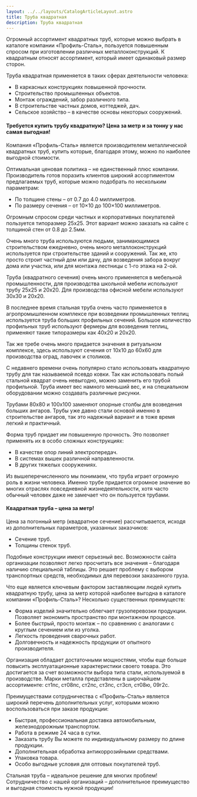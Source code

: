 ```yaml
---
layout: ../../layouts/CatalogArticleLayout.astro
title: Труба квадратная
description: Труба квадратная
---
```


Огромный ассортимент квадратных труб, которые можно выбрать в каталоге компании «Профиль-Сталь», пользуется повышенным спросом при изготовлении различных металлоконструкций. К квадратным относят ассортимент, который имеет одинаковый размер сторон.

Труба квадратная применяется в таких сферах деятельности человека:

- В каркасных конструкциях повышенной прочности.
- Строительство промышленных объектов.
- Монтаж ограждений, забор различного типа.
- В строительстве частных домов, коттеджей, дач.
- Сельское хозяйство – в качестве основы некоторых сооружений.

#### Требуется купить трубу квадратную? Цена за метр и за тонну у нас самая выгодная!

Компания «Профиль-Сталь» является производителем металлической квадратных труб, купить которые, благодаря этому, можно по наиболее выгодной стоимости.

Оптимальная ценовая политика – не единственный плюс компании. Производитель готов поразить клиентов широкий ассортиментом предлагаемых труб, которые можно подобрать по нескольким параметрам:

- По толщине стены – от 0.7 до 4.0 миллиметров.
- По размеру сечения – от 10×10 до 100×100 миллиметров.

Огромным спросом среди частных и корпоративных покупателей пользуется типоразмер 25x25. Этот вариант можно заказать на сайте с толщиной стен от 0.8 до 2.5мм.

Очень много труба используются людьми, занимающимися строительством ежедневно, очень много металлоконструкций используется при строительстве зданий и сооружений. Так же, кто просто строит частный дом или дачу, для возведения забора вокруг дома или участка, или для монтажа лестницы с 1-го этажа на 2-ой.

Труба (квадратного сечения) очень много применяется в мебельной промышленности, для производства школьной мебели используют трубу 25x25 и 20x20. Для производства офисной мебели используют 30x30 и 20x20.

В последнее время стальная труба очень часто применяется в агропромышленном комплексе при возведении промышленных теплиц используется труба больших профильных сечений. Большое количество профильных труб используют фермеры для возведения теплиц, применяют такие типоразмеры как 40x20 и 20x20.

Так же требе очень много придается значения в ритуальном комплексе, здесь используют сечения от 10x10 до 60x60 для производства оград, лавочек и столиков.

С недавнего времени очень популярно стало использовать квадратную трубу для так называемой псевдо ковки. Так как использовать полый стальной квадрат очень невыгодно, можно заменить его трубой профильной. Труба имеет вес намного меньший вес, и на специальном оборудовании можно создавать различные рисунки.

Трубами 80x80 и 100x100 заменяют опорные столбы для возведения больших ангаров. Трубы уже давно стали основой именно в строительстве ангаров, так это надежный вариант и в тоже время легкий и практичный.

Форма труб придает им повышенную прочность. Это позволяет применять их в особо сложных конструкциях:

- В качестве опор линий электропередач.
- В системах вышек различной направленности.
- В других тяжелых сооружениях.

Из вышеперечисленного мы понимаем, что труба играет огромную роль в жизни человека. Именно трубе придается огромное значение во многих отраслях повседневной жизнедеятельности, хотя часто обычный человек даже не замечает что он пользуется трубами.

#### Квадратная труба – цена за метр!

Цена за погонный метр (квадратное сечение) рассчитывается, исходя из дополнительных параметров, указанных заказчиков:

- Сечение труб.
- Толщины стенок труб.

Подобные конструкции имеют серьезный вес. Возможности сайта организации позволяют легко просчитать все значения – благодаря наличию специальной таблицы. Это решает проблему с выбором транспортных средств, необходимых для перевозки заказанного груза.

Что еще является ключевым фактором заставляющим людей купить квадратную трубу, цена за метр которой наиболее выгодна в каталоге компании «Профиль-Сталь»? Несколько существенных преимуществ:

- Форма изделий значительно облегчает грузоперевозки продукции. Позволяет экономить пространство при монтажном процессе.
- Более быстрый, просто монтаж – по сравнению с аналогами с круглым сечением или из уголка.
- Легкость проведения сварочных работ.
- Долговечность и надежность продукции от опытного производителя.

Организация обладает достаточными мощностями, чтобы еще больше повысить эксплуатационные характеристики своего товара. Это достигается за счет возможности выбора типа стали, используемой в производстве. Марки металла представлены в широчайшем ассортименте: cт1пс, ст08пс, ст2пс, ст3пс, ст3сп, ст08ю, 09г2с.

Преимуществами сотрудничества с «Профиль-Сталь» является широкий перечень дополнительных услуг, которыми можно воспользоваться при заказе продукции:

- Быстрая, профессиональная доставка автомобильным, железнодорожным транспортом.
- Работа в режиме 24 часа в сутки.
- Заказать трубу Вы можете по индивидуальному размеру по длине продукции.
- Дополнительная обработка антикоррозийными средствами.
- Упаковка товара.
- Особо выгодные условия для оптовых покупателей труб.

Стальная труба – идеальное решение для многих проблем! Сотрудничество с нашей организаций – дополнительное преимущество и выгодная стоимость нужной продукции!
